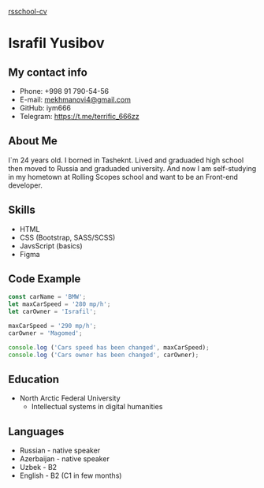 [rsschool-cv](https://iym666.github.io/rsschool-cv/cv)

# Israfil Yusibov

## My contact info

* Phone: +998 91 790-54-56
* E-mail: mekhmanovi4@gmail.com
* GitHub: iym666
* Telegram: https://t.me/terrific_666zz

## About Me 

I`m 24 years old. I borned in Tasheknt. Lived and graduaded high school then moved to Russia and graduaded university. And now I am self-studying in my hometown at Rolling Scopes school and want to be an Front-end developer.

## Skills 

* HTML
* CSS (Bootstrap, SASS/SCSS)
* JavsScript (basics)
* Figma

## Code Example 

```javascript
const carName = 'BMW';
let maxCarSpeed = '280 mp/h';
let carOwner = 'Israfil';

maxCarSpeed = '290 mp/h';
carOwner = 'Magomed';

console.log ('Cars speed has been changed', maxCarSpeed);
console.log ('Cars owner has been changed', carOwner);
```

## Education

* North Arctic Federal University
    * Intellectual systems in digital humanities

## Languages

* Russian - native speaker
* Azerbaijan - native speaker
* Uzbek - B2
* English - B2 (C1 in few months)